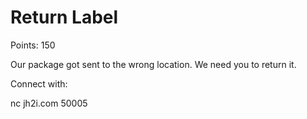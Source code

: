# Return Label

Points: 150

Our package got sent to the wrong location. We need you to return it.

Connect with:

nc jh2i.com 50005
